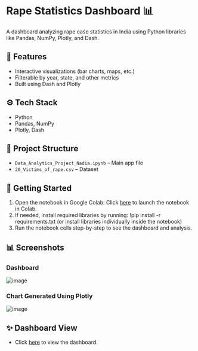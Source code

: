 # Rape Statistics Dashboard 📊

A dashboard analyzing rape case statistics in India using Python libraries like Pandas, NumPy, Plotly, and Dash.

## 📌 Features
- Interactive visualizations (bar charts, maps, etc.)
- Filterable by year, state, and other metrics
- Built using Dash and Plotly

## ⚙️ Tech Stack
- Python
- Pandas, NumPy
- Plotly, Dash

## 📁 Project Structure
- `Data_Analytics_Project_Nadia.ipynb` – Main app file
- `20_Victims_of_rape.csv` – Dataset

## 🚀 Getting Started
1. Open the notebook in Google Colab:
   Click [here](https://colab.research.google.com/drive/10tfe_zSR8L8egOzHRNCvpuEBO-bXAMFu#scrollTo=UNNJ22r4AHx3) to launch the notebook in Colab.
2. If needed, install required libraries by running:
   !pip install -r requirements.txt
   (or install libraries individually inside the notebook)
3. Run the notebook cells step-by-step to see the dashboard and analysis.

## 📊 Screenshots
### Dashboard
![image](https://github.com/user-attachments/assets/e980e45d-d86b-4b3c-9249-f57ef2377e26)

### Chart Generated Using Plotly
![image](https://github.com/user-attachments/assets/c920f867-8d8b-441d-b726-20a1f0ea1a80)


## ✨ Dashboard View
- Click [here](https://youtu.be/Y0WEzWhqTdU) to view the dashboard.

